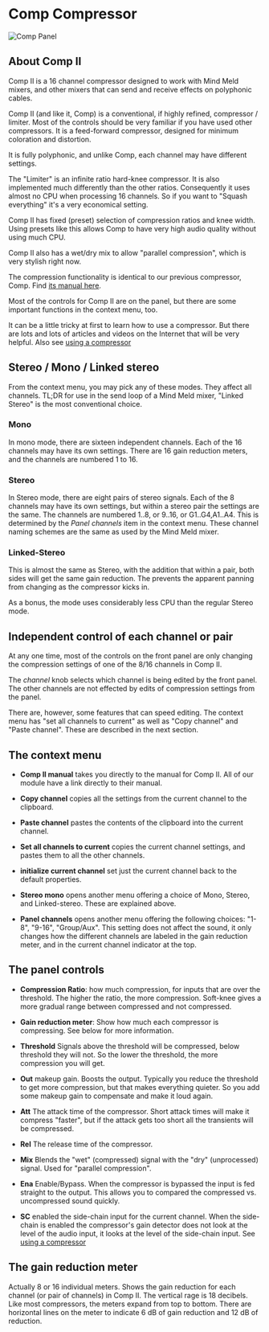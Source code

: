 # Comp Compressor

![Comp Panel](./comp.png)

## About Comp II

Comp II is a 16 channel compressor designed to work with Mind Meld mixers, and other mixers that can send and receive effects on polyphonic cables.

Comp II (and like it, Comp) is a conventional, if highly refined, compressor / limiter. Most of the controls should be very familiar if you have used other compressors. It is a feed-forward compressor, designed for minimum coloration and distortion.

It is fully polyphonic, and unlike Comp, each channel may have different settings.

The "Limiter" is an infinite ratio hard-knee compressor. It is also implemented much differently than the other ratios. Consequently it uses almost no CPU when processing 16 channels. So if you want to "Squash everything" it's a very economical setting.

Comp II has fixed (preset) selection of compression ratios and knee width. Using presets like this allows Comp to have very high audio quality without using much CPU.

Comp II also has a wet/dry mix to allow "parallel compression", which is very stylish right now.

The compression functionality is identical to our previous compressor, Comp. Find [its manual here](./compressor.md).

Most of the controls for Comp II are on the panel, but there are some important functions in the context menu, too.

It can be a little tricky at first to learn how to use a compressor. But there are lots and lots of articles and videos on the Internet that will be very helpful. Also see [using a compressor](./using-a-compressor.md)

## Stereo / Mono / Linked stereo

From the context menu, you may pick any of these modes. They affect all channels. TL;DR for use in the send loop of a Mind Meld mixer, "Linked Stereo" is the most conventional choice.

### Mono

In mono mode, there are sixteen independent channels. Each of the 16 channels may have its own settings. There are 16 gain reduction meters, and the channels are numbered 1 to 16.

### Stereo

In Stereo mode, there are eight pairs of stereo signals. Each of the 8 channels may have its own settings, but within a stereo pair the settings are the same. The channels are numbered 1..8, or 9..16, or G1..G4,A1..A4. This is determined by the _Panel channels_ item in the context menu. These channel naming schemes are the same as used by the Mind Meld mixer.

### Linked-Stereo

This is almost the same as Stereo, with the addition that within a pair, both sides will get the same gain reduction. The prevents the apparent panning from changing as the compressor kicks in.

As a bonus, the mode uses considerably less CPU than the regular Stereo mode.

## Independent control of each channel or pair

At any one time, most of the controls on the front panel are only changing the compression settings of one of the 8/16 channels in Comp II.

The _channel_ knob selects which channel is being edited by the front panel. The other channels are not effected by edits of compression settings from the panel.

There are, however, some features that can speed editing. The context menu has "set all channels to current" as well as "Copy channel" and "Paste channel". These are described in the next section.

## The context menu

* **Comp II manual** takes you directly to the manual for Comp II. All of our module have a link directly to their manual.

* **Copy channel** copies all the settings from the current channel to the clipboard.

* **Paste channel** pastes the contents of the clipboard into the current channel.

* **Set all channels to current** copies the current channel settings, and pastes them to all the other channels.

* **initialize current channel** set just the current channel back to the default properties.

* **Stereo mono** opens another menu offering a choice of Mono, Stereo, and Linked-stereo. These are explained above.

* **Panel channels** opens another menu offering the following choices: "1-8", "9-16", "Group/Aux". This setting does not affect the sound, it only changes how the different channels are labeled in the gain reduction meter, and in the current channel indicator at the top.

## The panel controls

* **Compression Ratio**: how much compression, for inputs that are over the threshold. The higher the ratio, the more compression. Soft-knee gives a more gradual range between compressed and not compressed.

* **Gain reduction meter**: Show how much each compressor is compressing. See below for more information.

* **Threshold** Signals above the threshold will be compressed, below threshold they will not. So the lower the threshold, the more compression you will get.

* **Out** makeup gain. Boosts the output. Typically you reduce the threshold to get more compression, but that makes everything quieter. So you add some makeup gain to compensate and make it loud again.

* **Att** The attack time of the compressor. Short attack times will make it compress "faster", but if the attack gets too short all the transients will be compressed.

* **Rel** The release time of the compressor.

* **Mix** Blends the "wet" (compressed) signal with the "dry" (unprocessed) signal. Used for "parallel compression".

* **Ena** Enable/Bypass. When the compressor is bypassed the input is fed straight to the output. This allows you to compared the compressed vs. uncompressed sound quickly.

* **SC** enabled the side-chain input for the current channel. When the side-chain is enabled the compressor's gain detector does not look at the level of the audio input, it looks at the level of the side-chain input. See [using a compressor](./using-a-compressor.md)

## The gain reduction meter

Actually 8 or 16 individual meters. Shows the gain reduction for each channel (or pair of channels) in Comp II. The vertical rage is 18 decibels. Like most compressors, the meters expand from top to bottom. There are horizontal lines on the meter to indicate 6 dB of gain reduction and 12 dB of reduction.
